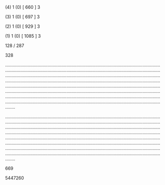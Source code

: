 (4) 1 (0) [ 660 ] 3 


(3) 1 (0) [ 697 ] 3 


(2) 1 (0) [ 929 ] 3 


(1) 1 (0) [ 1085 ] 3 


128 / 287 


328 


........................................................................................................................................................................................................................................................................................................................................................................................................................................................................................................................................................................................................................................................................................................................................................................................................................................................................................................................................................................................................................................ 


 


........................................................................................................................................................................................................................................................................................................................................................................................................................................................................................................................................................................................................................................................................................................................................................................................................................................................................................................................................................................................................................................ 


 


669 


5447260 



